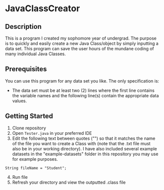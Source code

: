 # JavaClassCreator

## Description
This is a program I created my sophomore year of undergrad. The purpose is to quickly and easily create a new Java Class/object by simply inputting a data set. This program can save the user hours of the mundane coding of many individual Java Classes.

## Prerequisites
You can use this program for any data set you like. The only specification is:
* The data set must be at least two (2) lines where the first line contains the variable names and the following line(s) contain the appropriate data values.

## Getting Started
1. Clone repository
2. Open `Tester.java` in your preferred IDE
3. Edit the following text between quotes ("") so that it matches the name of the file you want to create a Class with (note that the .txt file must also be in your working directory). I have also included several example datasets in the "example-datasets" folder in this repository you may use for example purposes.
```
String fileName = "Student";
```
4. Run file
5. Refresh your directory and view the outputted .class file
